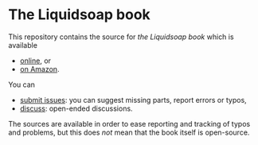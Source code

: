 # The Liquidsoap book

This repository contains the source for _the Liquidsoap book_ which is available

- [online](book.pdf), or
- [on Amazon](https://www.amazon.com/dp/B095PVTYR3).

You can

- [submit issues](https://github.com/savonet/book/issues): you can suggest
  missing parts, report errors or typos,
- [discuss](https://github.com/savonet/book/discussions): open-ended
  discussions.

The sources are available in order to ease reporting and tracking of typos and
problems, but this does _not_ mean that the book itself is open-source.
